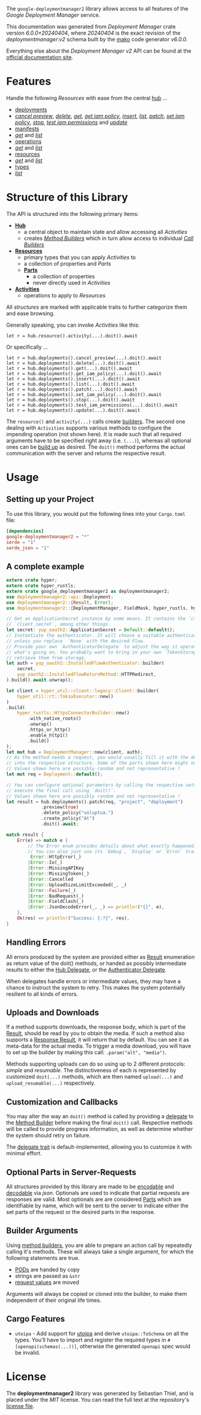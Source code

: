<!---
DO NOT EDIT !
This file was generated automatically from 'src/generator/templates/api/README.md.mako'
DO NOT EDIT !
-->
The `google-deploymentmanager2` library allows access to all features of the *Google Deployment Manager* service.

This documentation was generated from *Deployment Manager* crate version *6.0.0+20240404*, where *20240404* is the exact revision of the *deploymentmanager:v2* schema built by the [mako](http://www.makotemplates.org/) code generator *v6.0.0*.

Everything else about the *Deployment Manager* *v2* API can be found at the
[official documentation site](https://cloud.google.com/deployment-manager).
# Features

Handle the following *Resources* with ease from the central [hub](https://docs.rs/google-deploymentmanager2/6.0.0+20240404/google_deploymentmanager2/DeploymentManager) ...

* [deployments](https://docs.rs/google-deploymentmanager2/6.0.0+20240404/google_deploymentmanager2/api::Deployment)
 * [*cancel preview*](https://docs.rs/google-deploymentmanager2/6.0.0+20240404/google_deploymentmanager2/api::DeploymentCancelPreviewCall), [*delete*](https://docs.rs/google-deploymentmanager2/6.0.0+20240404/google_deploymentmanager2/api::DeploymentDeleteCall), [*get*](https://docs.rs/google-deploymentmanager2/6.0.0+20240404/google_deploymentmanager2/api::DeploymentGetCall), [*get iam policy*](https://docs.rs/google-deploymentmanager2/6.0.0+20240404/google_deploymentmanager2/api::DeploymentGetIamPolicyCall), [*insert*](https://docs.rs/google-deploymentmanager2/6.0.0+20240404/google_deploymentmanager2/api::DeploymentInsertCall), [*list*](https://docs.rs/google-deploymentmanager2/6.0.0+20240404/google_deploymentmanager2/api::DeploymentListCall), [*patch*](https://docs.rs/google-deploymentmanager2/6.0.0+20240404/google_deploymentmanager2/api::DeploymentPatchCall), [*set iam policy*](https://docs.rs/google-deploymentmanager2/6.0.0+20240404/google_deploymentmanager2/api::DeploymentSetIamPolicyCall), [*stop*](https://docs.rs/google-deploymentmanager2/6.0.0+20240404/google_deploymentmanager2/api::DeploymentStopCall), [*test iam permissions*](https://docs.rs/google-deploymentmanager2/6.0.0+20240404/google_deploymentmanager2/api::DeploymentTestIamPermissionCall) and [*update*](https://docs.rs/google-deploymentmanager2/6.0.0+20240404/google_deploymentmanager2/api::DeploymentUpdateCall)
* [manifests](https://docs.rs/google-deploymentmanager2/6.0.0+20240404/google_deploymentmanager2/api::Manifest)
 * [*get*](https://docs.rs/google-deploymentmanager2/6.0.0+20240404/google_deploymentmanager2/api::ManifestGetCall) and [*list*](https://docs.rs/google-deploymentmanager2/6.0.0+20240404/google_deploymentmanager2/api::ManifestListCall)
* [operations](https://docs.rs/google-deploymentmanager2/6.0.0+20240404/google_deploymentmanager2/api::Operation)
 * [*get*](https://docs.rs/google-deploymentmanager2/6.0.0+20240404/google_deploymentmanager2/api::OperationGetCall) and [*list*](https://docs.rs/google-deploymentmanager2/6.0.0+20240404/google_deploymentmanager2/api::OperationListCall)
* [resources](https://docs.rs/google-deploymentmanager2/6.0.0+20240404/google_deploymentmanager2/api::Resource)
 * [*get*](https://docs.rs/google-deploymentmanager2/6.0.0+20240404/google_deploymentmanager2/api::ResourceGetCall) and [*list*](https://docs.rs/google-deploymentmanager2/6.0.0+20240404/google_deploymentmanager2/api::ResourceListCall)
* [types](https://docs.rs/google-deploymentmanager2/6.0.0+20240404/google_deploymentmanager2/api::Type)
 * [*list*](https://docs.rs/google-deploymentmanager2/6.0.0+20240404/google_deploymentmanager2/api::TypeListCall)




# Structure of this Library

The API is structured into the following primary items:

* **[Hub](https://docs.rs/google-deploymentmanager2/6.0.0+20240404/google_deploymentmanager2/DeploymentManager)**
    * a central object to maintain state and allow accessing all *Activities*
    * creates [*Method Builders*](https://docs.rs/google-deploymentmanager2/6.0.0+20240404/google_deploymentmanager2/common::MethodsBuilder) which in turn
      allow access to individual [*Call Builders*](https://docs.rs/google-deploymentmanager2/6.0.0+20240404/google_deploymentmanager2/common::CallBuilder)
* **[Resources](https://docs.rs/google-deploymentmanager2/6.0.0+20240404/google_deploymentmanager2/common::Resource)**
    * primary types that you can apply *Activities* to
    * a collection of properties and *Parts*
    * **[Parts](https://docs.rs/google-deploymentmanager2/6.0.0+20240404/google_deploymentmanager2/common::Part)**
        * a collection of properties
        * never directly used in *Activities*
* **[Activities](https://docs.rs/google-deploymentmanager2/6.0.0+20240404/google_deploymentmanager2/common::CallBuilder)**
    * operations to apply to *Resources*

All *structures* are marked with applicable traits to further categorize them and ease browsing.

Generally speaking, you can invoke *Activities* like this:

```Rust,ignore
let r = hub.resource().activity(...).doit().await
```

Or specifically ...

```ignore
let r = hub.deployments().cancel_preview(...).doit().await
let r = hub.deployments().delete(...).doit().await
let r = hub.deployments().get(...).doit().await
let r = hub.deployments().get_iam_policy(...).doit().await
let r = hub.deployments().insert(...).doit().await
let r = hub.deployments().list(...).doit().await
let r = hub.deployments().patch(...).doit().await
let r = hub.deployments().set_iam_policy(...).doit().await
let r = hub.deployments().stop(...).doit().await
let r = hub.deployments().test_iam_permissions(...).doit().await
let r = hub.deployments().update(...).doit().await
```

The `resource()` and `activity(...)` calls create [builders][builder-pattern]. The second one dealing with `Activities`
supports various methods to configure the impending operation (not shown here). It is made such that all required arguments have to be
specified right away (i.e. `(...)`), whereas all optional ones can be [build up][builder-pattern] as desired.
The `doit()` method performs the actual communication with the server and returns the respective result.

# Usage

## Setting up your Project

To use this library, you would put the following lines into your `Cargo.toml` file:

```toml
[dependencies]
google-deploymentmanager2 = "*"
serde = "1"
serde_json = "1"
```

## A complete example

```Rust
extern crate hyper;
extern crate hyper_rustls;
extern crate google_deploymentmanager2 as deploymentmanager2;
use deploymentmanager2::api::Deployment;
use deploymentmanager2::{Result, Error};
use deploymentmanager2::{DeploymentManager, FieldMask, hyper_rustls, hyper_util, yup_oauth2};

// Get an ApplicationSecret instance by some means. It contains the `client_id` and
// `client_secret`, among other things.
let secret: yup_oauth2::ApplicationSecret = Default::default();
// Instantiate the authenticator. It will choose a suitable authentication flow for you,
// unless you replace  `None` with the desired Flow.
// Provide your own `AuthenticatorDelegate` to adjust the way it operates and get feedback about
// what's going on. You probably want to bring in your own `TokenStorage` to persist tokens and
// retrieve them from storage.
let auth = yup_oauth2::InstalledFlowAuthenticator::builder(
    secret,
    yup_oauth2::InstalledFlowReturnMethod::HTTPRedirect,
).build().await.unwrap();

let client = hyper_util::client::legacy::Client::builder(
    hyper_util::rt::TokioExecutor::new()
)
.build(
    hyper_rustls::HttpsConnectorBuilder::new()
        .with_native_roots()
        .unwrap()
        .https_or_http()
        .enable_http1()
        .build()
);
let mut hub = DeploymentManager::new(client, auth);
// As the method needs a request, you would usually fill it with the desired information
// into the respective structure. Some of the parts shown here might not be applicable !
// Values shown here are possibly random and not representative !
let mut req = Deployment::default();

// You can configure optional parameters by calling the respective setters at will, and
// execute the final call using `doit()`.
// Values shown here are possibly random and not representative !
let result = hub.deployments().patch(req, "project", "deployment")
             .preview(true)
             .delete_policy("voluptua.")
             .create_policy("At")
             .doit().await;

match result {
    Err(e) => match e {
        // The Error enum provides details about what exactly happened.
        // You can also just use its `Debug`, `Display` or `Error` traits
         Error::HttpError(_)
        |Error::Io(_)
        |Error::MissingAPIKey
        |Error::MissingToken(_)
        |Error::Cancelled
        |Error::UploadSizeLimitExceeded(_, _)
        |Error::Failure(_)
        |Error::BadRequest(_)
        |Error::FieldClash(_)
        |Error::JsonDecodeError(_, _) => println!("{}", e),
    },
    Ok(res) => println!("Success: {:?}", res),
}

```
## Handling Errors

All errors produced by the system are provided either as [Result](https://docs.rs/google-deploymentmanager2/6.0.0+20240404/google_deploymentmanager2/common::Result) enumeration as return value of
the doit() methods, or handed as possibly intermediate results to either the
[Hub Delegate](https://docs.rs/google-deploymentmanager2/6.0.0+20240404/google_deploymentmanager2/common::Delegate), or the [Authenticator Delegate](https://docs.rs/yup-oauth2/*/yup_oauth2/trait.AuthenticatorDelegate.html).

When delegates handle errors or intermediate values, they may have a chance to instruct the system to retry. This
makes the system potentially resilient to all kinds of errors.

## Uploads and Downloads
If a method supports downloads, the response body, which is part of the [Result](https://docs.rs/google-deploymentmanager2/6.0.0+20240404/google_deploymentmanager2/common::Result), should be
read by you to obtain the media.
If such a method also supports a [Response Result](https://docs.rs/google-deploymentmanager2/6.0.0+20240404/google_deploymentmanager2/common::ResponseResult), it will return that by default.
You can see it as meta-data for the actual media. To trigger a media download, you will have to set up the builder by making
this call: `.param("alt", "media")`.

Methods supporting uploads can do so using up to 2 different protocols:
*simple* and *resumable*. The distinctiveness of each is represented by customized
`doit(...)` methods, which are then named `upload(...)` and `upload_resumable(...)` respectively.

## Customization and Callbacks

You may alter the way an `doit()` method is called by providing a [delegate](https://docs.rs/google-deploymentmanager2/6.0.0+20240404/google_deploymentmanager2/common::Delegate) to the
[Method Builder](https://docs.rs/google-deploymentmanager2/6.0.0+20240404/google_deploymentmanager2/common::CallBuilder) before making the final `doit()` call.
Respective methods will be called to provide progress information, as well as determine whether the system should
retry on failure.

The [delegate trait](https://docs.rs/google-deploymentmanager2/6.0.0+20240404/google_deploymentmanager2/common::Delegate) is default-implemented, allowing you to customize it with minimal effort.

## Optional Parts in Server-Requests

All structures provided by this library are made to be [encodable](https://docs.rs/google-deploymentmanager2/6.0.0+20240404/google_deploymentmanager2/common::RequestValue) and
[decodable](https://docs.rs/google-deploymentmanager2/6.0.0+20240404/google_deploymentmanager2/common::ResponseResult) via *json*. Optionals are used to indicate that partial requests are responses
are valid.
Most optionals are are considered [Parts](https://docs.rs/google-deploymentmanager2/6.0.0+20240404/google_deploymentmanager2/common::Part) which are identifiable by name, which will be sent to
the server to indicate either the set parts of the request or the desired parts in the response.

## Builder Arguments

Using [method builders](https://docs.rs/google-deploymentmanager2/6.0.0+20240404/google_deploymentmanager2/common::CallBuilder), you are able to prepare an action call by repeatedly calling it's methods.
These will always take a single argument, for which the following statements are true.

* [PODs][wiki-pod] are handed by copy
* strings are passed as `&str`
* [request values](https://docs.rs/google-deploymentmanager2/6.0.0+20240404/google_deploymentmanager2/common::RequestValue) are moved

Arguments will always be copied or cloned into the builder, to make them independent of their original life times.

[wiki-pod]: http://en.wikipedia.org/wiki/Plain_old_data_structure
[builder-pattern]: http://en.wikipedia.org/wiki/Builder_pattern
[google-go-api]: https://github.com/google/google-api-go-client

## Cargo Features

* `utoipa` - Add support for [utoipa](https://crates.io/crates/utoipa) and derive `utoipa::ToSchema` on all
the types. You'll have to import and register the required types in `#[openapi(schemas(...))]`, otherwise the
generated `openapi` spec would be invalid.


# License
The **deploymentmanager2** library was generated by Sebastian Thiel, and is placed
under the *MIT* license.
You can read the full text at the repository's [license file][repo-license].

[repo-license]: https://github.com/Byron/google-apis-rsblob/main/LICENSE.md

